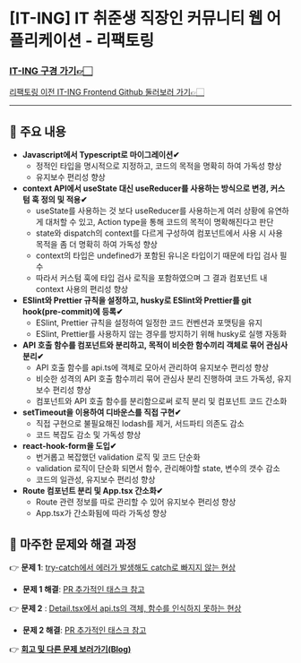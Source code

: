 # [IT-ING] IT 취준생 직장인 커뮤니티 웹 어플리케이션 - 리팩토링

### **[IT-ING 구경 가기👉🏻](https://it-ing.co.kr)**

[리팩토링 이전 IT-ING Frontend Github 둘러보러 가기👉🏻](https://github.com/life-tutor/life-tutor-FE)

---

## 📌 주요 내용

- **Javascript에서 Typescript로 마이그레이션✔**
  - 정적인 타입을 명시적으로 지정하고, 코드의 목적을 명확히 하여 가독성 향상
  - 유지보수 편리성 향상
- **context API에서 useState 대신 useReducer를 사용하는 방식으로 변경, 커스텀 훅 정의 및 적용✔**
  - useState를 사용하는 것 보다 useReducer를 사용하는게 여러 상황에 유연하게 대처할 수 있고, Action type을 통해 코드의 목적이 명확해진다고 판단
  - state와 dispatch의 context를 다르게 구성하여 컴포넌트에서 사용 시 사용 목적을 좀 더 명확히 하여 가독성 향상
  - context의 타입은 undefined가 포함된 유니온 타입이기 때문에 타입 검사 필수
  - 따라서 커스텀 훅에 타입 검사 로직을 포함하였으며 그 결과 컴포넌트 내 context 사용의 편리성 향상
- **ESlint와 Prettier 규칙을 설정하고, husky로 ESlint와 Prettier를 git hook(pre-commit)에 등록✔**
  - ESlint, Prettier 규칙을 설정하여 일정한 코드 컨벤션과 포맷팅을 유지
  - ESlint, Prettier를 사용하지 않는 경우를 방지하기 위해 husky로 실행 자동화
- **API 호출 함수를 컴포넌트와 분리하고, 목적이 비슷한 함수끼리 객체로 묶어 관심사 분리✔**
  - API 호출 함수를 api.ts에 객체로 모아서 관리하여 유지보수 편리성 향상
  - 비슷한 성격의 API 호출 함수끼리 묶어 관심사 분리 진행하여 코드 가독성, 유지보수 편리성 향상
  - 컴포넌트와 API 호출 함수를 분리함으로써 로직 분리 및 컴포넌트 코드 간소화
- **setTimeout을 이용하여 디바운스를 직접 구현✔**
  - 직접 구현으로 불필요해진 lodash를 제거, 서드파티 의존도 감소
  - 코드 복잡도 감소 및 가독성 향상
- **react-hook-form을 도입✔**
  - 번거롭고 복잡했던 validation 로직 및 코드 단순화
  - validation 로직이 단순화 되면서 함수, 관리해야할 state, 변수의 갯수 감소
  - 코드의 일관성, 유지보수 편리성 향상
- **Route 컴포넌트 분리 및 App.tsx 간소화✔**
  - Route 관련 정보를 따로 관리할 수 있어 유지보수 편리성 향상
  - App.tsx가 간소화됨에 따라 가독성 향상

## 📌 마주한 문제와 해결 과정

👉 **문제 1**: [try-catch에서 에러가 발생해도 catch로 빠지지 않는 현상](https://github.com/nggoong/iting-refactoring/issues/5)

- **문제 1 해결**: [PR 추가적인 태스크 참고](https://github.com/nggoong/iting-refactoring/pull/6)

👉 **문제 2** : [Detail.tsx에서 api.ts의 객체, 함수를 인식하지 못하는 현상](https://github.com/nggoong/iting-refactoring/issues/8)

- **문제 2 해결**: [PR 추가적인 태스크 참고](https://github.com/nggoong/iting-refactoring/pull/9)

👉 **[회고 및 다른 문제 보러가기(Blog)](https://velog.io/@apro_xo/%EB%A6%AC%ED%8C%A9%ED%86%A0%EB%A7%81-%ED%94%84%EB%A1%9C%EC%A0%9D%ED%8A%B8%EB%A5%BC-%EC%A7%84%ED%96%89%ED%95%98%EB%A9%B0)**
